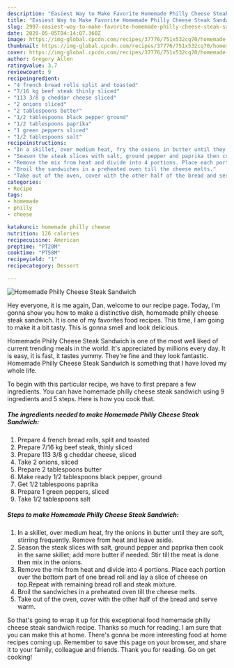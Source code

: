 ```yaml
---
description: "Easiest Way to Make Favorite Homemade Philly Cheese Steak Sandwich"
title: "Easiest Way to Make Favorite Homemade Philly Cheese Steak Sandwich"
slug: 2997-easiest-way-to-make-favorite-homemade-philly-cheese-steak-sandwich
date: 2020-05-05T04:14:07.360Z
image: https://img-global.cpcdn.com/recipes/37776/751x532cq70/homemade-philly-cheese-steak-sandwich-recipe-main-photo.jpg
thumbnail: https://img-global.cpcdn.com/recipes/37776/751x532cq70/homemade-philly-cheese-steak-sandwich-recipe-main-photo.jpg
cover: https://img-global.cpcdn.com/recipes/37776/751x532cq70/homemade-philly-cheese-steak-sandwich-recipe-main-photo.jpg
author: Gregory Allen
ratingvalue: 3.7
reviewcount: 9
recipeingredient:
- "4 french bread rolls split and toasted"
- "7/16 kg beef steak thinly sliced"
- "113 3/8 g cheddar cheese sliced"
- "2 onions sliced"
- "2 tablespoons butter"
- "1/2 tablespoons black pepper ground"
- "1/2 tablespoons paprika"
- "1 green peppers sliced"
- "1/2 tablespoons salt"
recipeinstructions:
- "In a skillet, over medium heat, fry the onions in butter until they are soft, stirring frequently. Remove from heat and leave aside."
- "Season the steak slices with salt, ground pepper and paprika then cook in the same skillet; add more butter if needed. Stir till the meat is done then mix in the onions."
- "Remove the mix from heat and divide into 4 portions. Place each portion over the bottom part of one bread roll and lay  a slice of cheese on top.Repeat with remaining bread roll and steak mixture."
- "Broil the sandwiches in a preheated oven till the cheese melts."
- "Take out of the oven, cover with the other half of the bread and serve warm."
categories:
- Recipe
tags:
- homemade
- philly
- cheese

katakunci: homemade philly cheese 
nutrition: 126 calories
recipecuisine: American
preptime: "PT20M"
cooktime: "PT58M"
recipeyield: "1"
recipecategory: Dessert

---
```



![Homemade Philly Cheese Steak Sandwich](https://img-global.cpcdn.com/recipes/37776/751x532cq70/homemade-philly-cheese-steak-sandwich-recipe-main-photo.jpg)

Hey everyone, it is me again, Dan, welcome to our recipe page. Today, I'm gonna show you how to make a distinctive dish, homemade philly cheese steak sandwich. It is one of my favorites food recipes. This time, I am going to make it a bit tasty. This is gonna smell and look delicious.



Homemade Philly Cheese Steak Sandwich is one of the most well liked of current trending meals in the world. It's appreciated by millions every day. It is easy, it is fast, it tastes yummy. They're fine and they look fantastic. Homemade Philly Cheese Steak Sandwich is something that I have loved my whole life.


To begin with this particular recipe, we have to first prepare a few ingredients. You can have homemade philly cheese steak sandwich using 9 ingredients and 5 steps. Here is how you cook that.

<!--inarticleads1-->

##### The ingredients needed to make Homemade Philly Cheese Steak Sandwich:

1. Prepare 4 french bread rolls, split and toasted
1. Prepare 7/16 kg beef steak, thinly sliced
1. Prepare 113 3/8 g cheddar cheese, sliced
1. Take 2 onions, sliced
1. Prepare 2 tablespoons butter
1. Make ready 1/2 tablespoons black pepper, ground
1. Get 1/2 tablespoons paprika
1. Prepare 1 green peppers, sliced
1. Take 1/2 tablespoons salt




<!--inarticleads2-->

##### Steps to make Homemade Philly Cheese Steak Sandwich:

1. In a skillet, over medium heat, fry the onions in butter until they are soft, stirring frequently. Remove from heat and leave aside.
1. Season the steak slices with salt, ground pepper and paprika then cook in the same skillet; add more butter if needed. Stir till the meat is done then mix in the onions.
1. Remove the mix from heat and divide into 4 portions. Place each portion over the bottom part of one bread roll and lay  a slice of cheese on top.Repeat with remaining bread roll and steak mixture.
1. Broil the sandwiches in a preheated oven till the cheese melts.
1. Take out of the oven, cover with the other half of the bread and serve warm.




So that's going to wrap it up for this exceptional food homemade philly cheese steak sandwich recipe. Thanks so much for reading. I am sure that you can make this at home. There's gonna be more interesting food at home recipes coming up. Remember to save this page on your browser, and share it to your family, colleague and friends. Thank you for reading. Go on get cooking!
